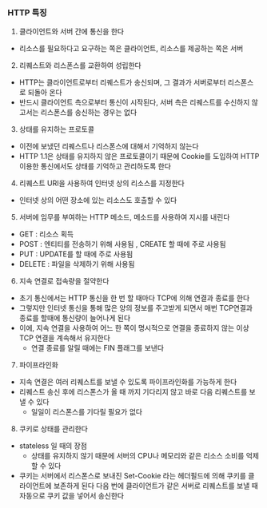 ### HTTP 특징

1. 클라이언트와 서버 간에 통신을 한다

- 리소스를 필요하다고 요구하는 쪽은 클라이언트, 리소스를 제공하는 쪽은 서버

2. 리퀘스트와 리스폰스를 교환하여 성립한다

- HTTP는 클라이언트로부터 리퀘스트가 송신되며, 그 결과가 서버로부터 리스폰스로 되돌아 온다
- 반드시 클라이언트 측으로부터 통신이 시작된다, 서버 측은 리퀘스트를 수신하지 않고서는 리스폰스를 송신하는 경우는 없다

3. 상태를 유지하는 프로토콜

- 이전에 보냈던 리퀘스트나 리스폰스에 대해서 기억하지 않는다
- HTTP 1.1은 상태를 유지하지 않은 프로토콜이기 때문에 Cookie를 도입하여 HTTP이용한 통신에서도 상태를 기억하고 관리하도록 한다

4. 리퀘스트 URI을 사용하여 인터넷 상의 리소스를 지정한다

- 인터넷 상의 어떤 장소에 있는 리소스도 호출할 수 있다

5. 서버에 임무를 부여하는 HTTP 메소드, 메소드를 사용하여 지시를 내린다

- GET
  : 리소스 획득
- POST
  : 엔티티를 전송하기 위해 사용됨 , CREATE 할 때에 주로 사용됨
- PUT
  : UPDATE를 할 때에 주로 사용됨
- DELETE
  : 파일을 삭제하기 위해 사용됨

6. 지속 연결로 접속량을 절약한다

- 초기 통신에서는 HTTP 통신을 한 번 할 때마다 TCP에 의해 연결과 종료를 한다
- 그렇지만 인터넷 통신을 통해 많은 양의 정보를 주고받게 되면서 매번 TCP연결과 종료를 할때에 통신량이 늘어나게 된다
- 이에, 지속 연결을 사용하여 어느 한 쪽이 명시적으로 연결을 종료하지 않는 이상 TCP 연결을 계속해서 유지한다
  - 연결 종료를 알릴 때에는 FIN 플래그를 보낸다

7. 파이프라인화

- 지속 연결은 여러 리퀘스트를 보낼 수 있도록 파이프라인화를 가능하게 한다
- 리퀘스트 송신 후에 리스폰스가 올 때 까지 기다리지 않고 바로 다음 리퀘스트를 보낼 수 있다
  - 일일이 리스폰스를 기다릴 필요가 없다

8. 쿠키로 상태를 관리한다

- stateless 일 때의 장점
  - 상태를 유지하지 않기 때문에 서버의 CPU나 메모리와 같은 리소스 소비를 억제할 수 있다
- 쿠키는 서버에서 리스폰스로 보내진 Set-Cookie 라는 헤더필드에 의해 쿠키를 클라이언트에 보존하게 된다
  다음 번에 클라이언트가 같은 서버로 리퀘스트를 보낼 때 자동으로 쿠키 값을 넣어서 송신한다
